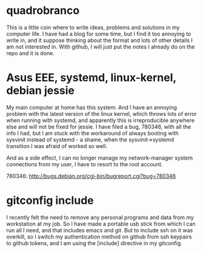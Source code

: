 # quadrobranco

This is a little coin where to write ideas, problems and solutions in
my computer life. I have had a blog for some time, but I find it too
annoying to write in, and it suppose thinking about the format and
lots of other details I am not interested in. With github, I will just
put the notes I already do on the repo and it is done.

# Asus EEE, systemd, linux-kernel, debian jessie

My main computer at home has this system. And I have an annoying
problem with the latest version of the linux kernel, which throws lots
of error when running with systemd, and apparently this is
irreproducible anywhere else and will not be fixed for jessie. I have
filed a bug, 780346, with all the info I had, but I am stuck with the
workaround of always booting with sysvinit instead of systemd - a
shame, when the sysvinit->systemd transition I was afraid of worked so
well.

And as a side effect, I can no longer manage my network-manager system
connections from my user, I have to resort to the root account.

780346: http://bugs.debian.org/cgi-bin/bugreport.cgi?bug=780346

# gitconfig include

I recently felt the need to remove any personal programs and data from
my workstation at my job. So I have made a portable usb stick from
which I can run all I need, and that includes emacs and git. But to
include ssh on it was overkill, so I switch my authentication method
on github from ssh keypairs to github tokens, and I am using the
[include] directive in my gitconfig.
